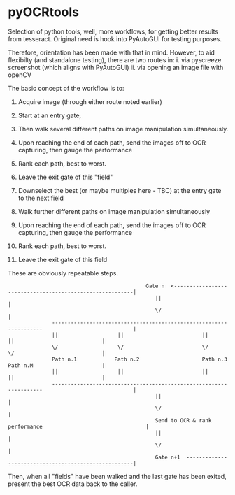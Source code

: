 # pyOCRtools
Selection of python tools, well, more workflows, for getting better results from tesseract. Original need is hook into PyAutoGUI for testing purposes.

Therefore, orientation has been made with that in mind. However, to aid flexibilty (and standalone testing), there are two routes in:
  i. via pyscreeze screenshot (which aligns with PyAutoGUI)
  ii. via opening an image file with openCV

The basic concept of the workflow is to:

  1. Acquire image (through either route noted earlier)
  
  2. Start at an entry gate, 
  3. Then walk several different paths on image manipulation simultaneously.
  4. Upon reaching the end of each path, send the images off to OCR capturing, then gauge the performance
  5. Rank each path, best to worst.
  6. Leave the exit gate of this "field"
 
  6. Downselect the best (or maybe multiples here - TBC) at the entry gate to the next field
  7. Walk further different paths on image manipulation simultaneously
  8. Upon reaching the end of each path, send the images off to OCR capturing, then gauge the performance
  9. Rank each path, best to worst.
  10. Leave the exit gate of this field

These are obviously repeatable steps.

                                                Gate n  <---------------------------------------------------------|
                                                   ||                                                             |  
                                                   \/                                                             |
                  -------------------------------------------------------------------                             |
                  ||                   ||                         ||                ||                            |
                  \/                   \/                         \/                \/                            |  
                  Path n.1            Path n.2                    Path n.3          Path n.M                      |
                  ||                   ||                         ||                ||                            |
                  -------------------------------------------------------------------                             |
                                                   ||                                                             |
                                                   \/                                                             |
                                                   Send to OCR & rank performance                                 |
                                                   ||                                                             |
                                                   \/                                                             |
                                                   Gate n+1  -----------------------------------------------------|
                                                   
Then, when all "fields" have been walked and the last gate has been exited, present the best OCR data back to the caller.
